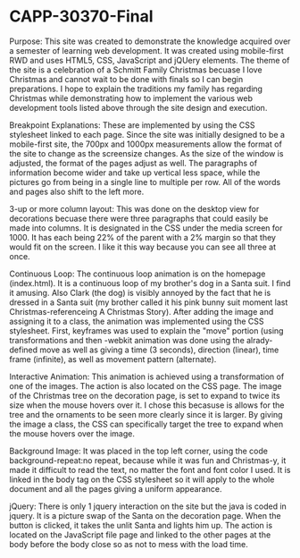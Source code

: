 CAPP-30370-Final
================
Purpose:
This site was created to demonstrate the knowledge acquired over a semester of learning web development. It was created 
using mobile-first RWD and uses HTML5, CSS, JavaScript and jQUery elements. The theme of the site is a celebration of 
a Schmitt Family Christmas becuase I love Christmas and cannot wait to be done with finals so I can begin preparations.
I hope to explain the traditions my family has regarding Christmas while demonstrating how to implement the various web 
development tools listed above through the site design and execution. 

Breakpoint Explanations:
These are implemented by using the CSS stylesheet linked to each page. Since the site was initially designed to
be a mobile-first site, the 700px and 1000px measurements allow the format of the site to change as the 
screensize changes. As the size of the window is adjusted, the format of the pages adjust as well. 
The paragraphs of information become wider and take up vertical less space, while the pictures go from being 
in a single line to multiple per row. All of the words and pages also shift to the left more. 

3-up or more column layout: 
This was done on the desktop view for decorations becuase there were three paragraphs that could easily be made 
into columns. It is designated in the CSS under the media screen for 1000. It has each being 22% of the parent 
with a 2% margin so that they would fit on the screen. I like it this way because you can see all three at once. 

Continuous Loop:
The continuous loop animation is on the homepage (index.html). It is a continuous loop of my brother's dog in a 
Santa suit. I find it amusing. Also Clark (the dog) is visibly annoyed by the fact that he is dressed in a 
Santa suit (my brother called it his pink bunny suit moment last Christmas-referenceing A Christmas Story). 
After adding the image and assigning it to a class, the animation was implemented using the CSS stylesheet. 
First, keyframes was used to explain the "move" portion (using transformations and then -webkit animation was 
done using the alrady-defined move as well as giving a time (3 seconds), direction (linear), time frame 
(infinite), as well as movement pattern (alternate).

Interactive Animation:
This animation is achieved using a transformation of one of the images. The action is also located on the CSS 
page. The image of the Christmas tree on the decoration page, is set to expand to twice its size when the mouse 
hovers over it. I chose this becasuse is allows for the tree and the ornaments to be seen more clearly since it 
is larger. By giving the image a class, the CSS can specifically target the tree to expand when the mouse 
hovers over the image.

Background Image:
It was placed in the top left corner, using the code background-repeat:no repeat, because while it was fun and 
Christmas-y, it made it difficult to read the text, no matter the font and font color I used. It is linked in 
the body tag on the CSS stylesheet so it will apply to the whole document and all the pages giving a uniform 
appearance.

jQuery: There is only 1 jquery interaction on the site but the java is coded in jquery. It is a picture swap of 
the Santa on the decoration page. When the button is clicked, it takes the unlit Santa and lights him up. The 
action is located on the JavaScript file page and linked to the other pages at the body before the body close so
as not to mess with the load time. 

